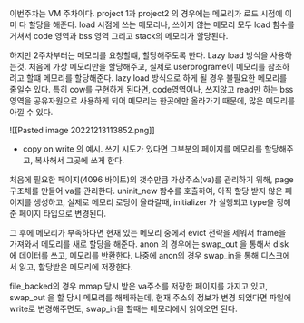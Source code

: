이번주차는 VM 주차이다. project 1과 project2 의 경우에는 메모리가 로드 시점에 이미 다 할당을 해준다. load 시점에 쓰는 메모리나, 쓰이지 않는 메모리 모두 load 함수를 거쳐서 code 영역과 bss 영역 그리고 stack의 메모리가 할당된다.

하지만 2주차부터는 메모리를 요청할떄, 할당해주도록 한다. Lazy load 방식을 사용하는것. 처음에 가상 메모리만을 할당해주고, 실제로 userprograme이 메모리를 참조하려고 할떄 메모리를 할당해준다. lazy load 방식으로 하게 될 경우 불필요한 메모리를 줄일수 있다. 특히 cow를 구현하게 된다면, code영역이나, 쓰지않고 read만 하는 bss 영역을 공유자원으로 사용하게 되어 메모리는 한곳에만 올라가기 때문에, 많은 메모리를 아낄 수 있다.


![[Pasted image 20221213113852.png]]
- copy on write 의 예시. 쓰기 시도가 있다면 그부분의 페이지를 메모리를 할당해주고, 복사해서 그곳에 쓰게 한다.


처음에 필요한 페이지(4096 바이트)의 갯수만큼 가상주소(va)를 관리하기 위해, page 구조체를 만들어 va를 관리한다.  uninit_new 함수를 호출하여, 아직 할당 받지 않은 페이지를 생성하고, 실제로 메모리 로딩이 올라갈때, initializer 가 실행되고 type을 정해준 페이지 타입으로 변경된다.

그 후에 메모리가 부족하다면 현재 있는 메모리 중에서 evict 전략을 세워서 frame을 가져와서 메모리를 새로 할당을 해준다. 
anon 의 경우에는 swap_out 을 통해서 disk에 데이터를 쓰고, 메모리를 반환한다. 나중에 anon의 경우 swap_in을 통해 디스크에서 읽고, 할당받은 메모리에 저장한다.

file_backed의 경우 mmap 당시 받은 va주소를 저장한 페이지를 가지고 있고, swap_out 을 할 당시 메모리를 해제하는데, 현재 주소의 정보가 변경 되었다면 파일에 write로 변경해주면도, swap_in을 할때는 메모리에서 읽어오면 된다.



